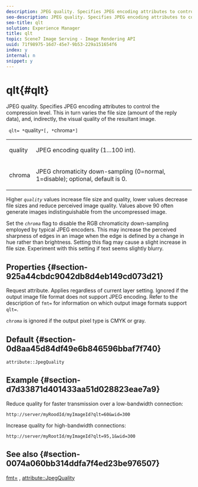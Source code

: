 ```yaml
---
description: JPEG quality. Specifies JPEG encoding attributes to control the compression level. This in turn varies the file size (amount of the reply data), and, indirectly, the visual quality of the resultant image.
seo-description: JPEG quality. Specifies JPEG encoding attributes to control the compression level. This in turn varies the file size (amount of the reply data), and, indirectly, the visual quality of the resultant image.
seo-title: qlt
solution: Experience Manager
title: qlt
topic: Scene7 Image Serving - Image Rendering API
uuid: 71f98975-16d7-45e7-9b53-229a151654f6
index: y
internal: n
snippet: y
---
```


# qlt{#qlt}

JPEG quality. Specifies JPEG encoding attributes to control the compression level. This in turn varies the file size (amount of the reply data), and, indirectly, the visual quality of the resultant image.

 ` qlt= *`quality`*[, *`chroma`*]`

<table id="simpletable_FB8090D4BEBF42FD83A64A7AAB6D7F92"> 
 <tr class="strow"> 
  <td class="stentry"> <p> <span class="varname"> quality </span> </p> </td> 
  <td class="stentry"> <p>JPEG encoding quality (1…100 int). </p> </td> 
 </tr> 
 <tr class="strow"> 
  <td class="stentry"> <p> <span class="varname"> chroma </span> </p> </td> 
  <td class="stentry"> <p>JPEG chromaticity down-sampling (0=normal, 1=disable); optional, default is 0. </p> </td> 
 </tr> 
</table>

Higher *`quality`* values increase file size and quality, lower values decrease file sizes and reduce perceived image quality. Values above 90 often generate images indistinguishable from the uncompressed image.

Set the *`chroma`* flag to disable the RGB chromaticity down-sampling employed by typical JPEG encoders. This may increase the perceived sharpness of edges in an image when the edge is defined by a change in hue rather than brightness. Setting this flag may cause a slight increase in file size. Experiment with this setting if text seems slightly blurry.

## Properties {#section-925a44cbdc9042db8d4eb149cd073d21}

Request attribute. Applies regardless of current layer setting. Ignored if the output image file format does not support JPEG encoding. Refer to the description of `fmt=` for information on which output image formats support `qlt=`.

*`chroma`* is ignored if the output pixel type is CMYK or gray.

## Default {#section-0d8aa45d84df49e6b846596bbaf7f740}

`attribute::JpegQuality`

## Example {#section-d7d33871d401433aa51d028823eae7a9}

Reduce quality for faster transmission over a low-bandwidth connection:

`http://server/myRoodId/myImageId?qlt=60&wid=300`

Increase quality for high-bandwidth connections:

`http://server/myRootId/myImageId?qlt=95,1&wid=300`

## See also {#section-0074a060bb314ddfa7f4ed23be976507}

[fmt=](../../../../../is_api/http_ref/image-serving-api-ref/c-http-protocol-reference/c-command-reference/r-is-http-fmt.md#reference-cdf10043423b45ba9fe15157fb3ae37a) , [attribute::JpegQuality](../../../../../is_api/image_catalog/image-serving-api-ref/c-image-catalog-reference/c-attributes-reference/r-jpegquality.md#reference-4a879e7c46024c8a898a9fd226f9eb09) 
